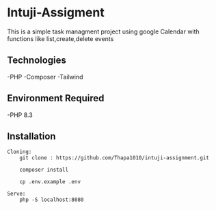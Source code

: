 # Intuji-Assigment
This is a simple task managment project using google Calendar with functions like list,create,delete events

## Technologies
-PHP
-Composer
-Tailwind

## Environment Required
-PHP 8.3

## Installation
    Cloning:
        git clone : https://github.com/Thapa1010/intuji-assignment.git

        composer install

        cp .env.example .env

    Serve:
        php -S localhost:8080    



    